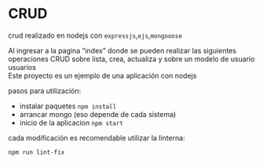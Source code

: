 CRUD
====

crud realizado en nodejs con `expressjs`,`ejs`,`mongooose`  

Al ingresar a la pagina “index” donde se pueden realizar las siguientes operaciones CRUD sobre  lista, crea, actualiza y sobre un modelo de usuario usuarios  
Este proyecto es un ejemplo de una aplicación con nodejs

pasos para utilización:  
- instalar paquetes
``
npm install
``
- arrancar mongo (eso depende de cada sistema)
- inicio de la aplicacion
``
npm start
``

cada modificación es recomendable utilizar la linterna:

``
npm run lint-fix
``